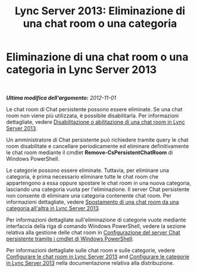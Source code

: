 ﻿---
title: 'Lync Server 2013: Eliminazione di una chat room o una categoria'
TOCTitle: Eliminazione di una chat room o una categoria
ms:assetid: adccb869-0015-4eba-ac73-718bac7843b5
ms:mtpsurl: https://technet.microsoft.com/it-it/library/JJ215881(v=OCS.15)
ms:contentKeyID: 49301658
ms.date: 08/24/2015
mtps_version: v=OCS.15
ms.translationtype: HT
---

# Eliminazione di una chat room o una categoria in Lync Server 2013

 

_**Ultima modifica dell'argomento:** 2012-11-01_

Le chat room di Chat persistente possono essere eliminate. Se una chat room non viene più utilizzata, è possibile disabilitarla. Per informazioni dettagliate, vedere [Disabilitazione o abilitazione di una chat room in Lync Server 2013](lync-server-2013-disabling-or-enabling-a-chat-room.md).

Un amministratore di Chat persistente può richiedere tramite query le chat room disabilitate e cancellare periodicamente ed eliminare definitivamente le chat room mediante il cmdlet **Remove-CsPersistentChatRoom** di Windows PowerShell.

Le categorie possono essere eliminate. Tuttavia, per eliminare una categoria, è prima necessario eliminare tutte le chat room che appartengono a essa oppure spostare le chat room in una nuova categoria, lasciando una categoria vuota per l'eliminazione. Il server Chat persistente non consente di eliminare una categoria contenente chat room. Per informazioni dettagliate, vedere [Spostamento di una chat room da una categoria all'altra in Lync Server 2013](lync-server-2013-moving-a-chat-room-from-one-category-to-another.md).

Per informazioni dettagliate sull'eliminazione di categorie vuote mediante interfaccia della riga di comando Windows PowerShell, vedere la sezione relativa alla gestione delle chat room in [Configurazione del server Chat persistente tramite i cmdlet di Windows PowerShell](configuring-persistent-chat-server-by-using-windows-powershell-cmdlets.md).

Per informazioni dettagliate sulle chat room e sulle categorie, vedere [Configurare le chat room in Lync Server 2013](lync-server-2013-configure-rooms.md) and [Configurare le categorie in Lync Server 2013](lync-server-2013-configure-categories.md) nella documentazione relativa alla distribuzione.

